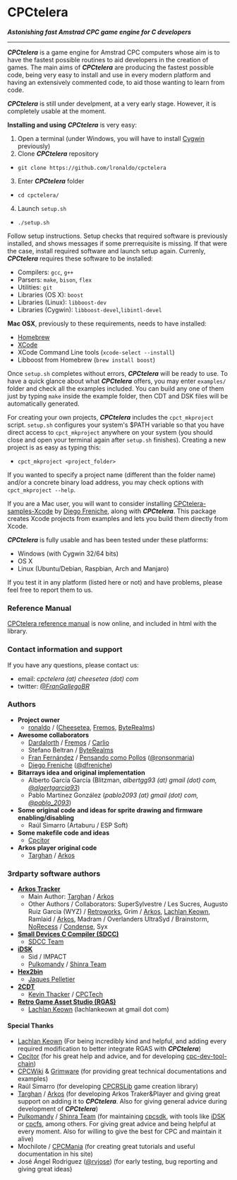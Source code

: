 # CPCtelera

_**Astonishing fast Amstrad CPC game engine for C developers**_

---------------------------------------------------------------

_**CPCtelera**_ is a game engine for Amstrad CPC computers whose aim is to have the fastest possible 
routines to aid developers in the creation of games. The main aims of _**CPCtelera**_ are producing the fastest possible code, being very easy to install and use in every modern platform and having an extensively commented code, to aid those wanting to learn from code.

_**CPCtelera**_ is still under develpment, at a very early stage. However, it is completely usable at the moment.

**Installing and using** _**CPCtelera**_ is very easy:
 1. Open a terminal (under Windows, you will have to install [Cygwin](https://cygwin.com/) previously)
 2. Clone _**CPCtelera**_ repository
   * `git clone https://github.com/lronaldo/cpctelera`
 3. Enter _**CPCtelera**_ folder
   * `cd cpctelera/`
 4. Launch `setup.sh`
   * `./setup.sh`

Follow setup instructions. Setup checks that required software is previously installed, and shows messages if some prerrequisite is missing. If that were the case, install required software and launch setup again. Currenly, _**CPCtelera**_ requires these software to be installed:
 * Compilers: `gcc`, `g++`
 * Parsers: `make`, `bison`, `flex`
 * Utilities: `git`
 * Libraries (OS X): `boost`
 * Libraries (Linux): `libboost-dev`
 * Libraries (Cygwin): `libboost-devel`,`libintl-devel`

**Mac OSX**, previously to these requirements, needs to have installed: 
 * [Homebrew](http://brew.sh/)
 * [XCode](https://itunes.apple.com/es/app/xcode/id497799835?mt=12)
 * XCode Command Line tools (`xcode-select --install`)
 * Libboost from Homebrew (`brew install boost`)

Once `setup.sh` completes without errors, _**CPCtelera**_ will be ready to use. To have a quick glance about what _**CPCtelera**_ offers, you may enter `examples/` folder and check all the examples included. You can build any one of them just by typing `make` inside the example folder, then CDT and DSK files will be automatically generated.

For creating your own projects, _**CPCtelera**_ includes the `cpct_mkproject` script. `setup.sh` configures your system's $PATH variable so that you have direct access to `cpct_mkproject` anywhere on your system (you should close and open your terminal again after `setup.sh` finishes). Creating a new project is as easy as typing this:
 * `cpct_mkproject <project_folder>`

 If you wanted to specify a project name (different than the folder name) and/or a concrete binary load address, you may check options with `cpct_mkproject --help`.

If you are a Mac user, you will want to consider installing [CPCtelera-samples-Xcode](https://github.com/dfreniche/cpctelera_samples_xcode) by [Diego Freniche](http://blog.freniche.com), along with _**CPCtelera**_. This package creates Xcode projects from examples and lets you build them directly from Xcode.

_**CPCtelera**_ is fully usable and has been tested under these platforms:
 * Windows (with Cygwin 32/64 bits)
 * OS X
 * Linux (Ubuntu/Debian, Raspbian, Arch and Manjaro)

If you test it in any platform (listed here or not) and have problems, please feel free to report them to us. 

### Reference Manual

[CPCtelera reference manual](http://lronaldo.github.io/cpctelera) is now online, and included in html with the library.

### Contact information and support

If you have any questions, please contact us:

 * email:    _cpctelera (at) cheesetea (dot) com_
 * twitter:  *[@FranGallegoBR](http://twitter.com/frangallegobr)*

### Authors

 * **Project owner** 
   * [ronaldo](http://twitter.com/frangallegobr) / ([Cheesetea](http://www.cheesetea.com), [Fremos](http://fremos.cheesetea.com),  [ByteRealms](http://www.byterealms.com))
 * **Awesome collaborators**
   * [Dardalorth](http://lalunadedardalorth.blogspot.com.es/) / [Fremos](http://fremos.cheesetea.com) / [Carlio](http://carlio.es)
   * Stefano Beltran / [ByteRealms](http://www.byterealms.com) 
   * [Fran Fernández](https://twitter.com/ronsonmaria) / [Pensando como Pollos](http://www.pensandocomopollos.com/) ([@ronsonmaria](https://twitter.com/ronsonmaria))
   * [Diego Freniche](http://blog.freniche.com) ([@dfreniche](https://twitter.com/dfreniche))
 * **Bitarrays idea and original implementation**
   * Alberto García García (Blitzman, _albertgg93 (at) gmail (dot) com, [@algertgarcia93](http://twitter.com/algertgarcia93)_)
   * Pablo Martínez González (*pablo2093 (at) gmail (dot) com, [@pablo_2093](http://twitter.com/pablo_2093)*)
 * **Some original code and ideas for sprite drawing and firmware enabling/disabling**
   * Raúl Simarro (Artaburu / ESP Soft)
 * **Some makefile code and ideas**
   * [Cpcitor](http://github.com/cpcitor)
 * **Arkos player original code**
   * [Targhan](http://www.julien-nevo.com/) / [Arkos](http://www.cpcwiki.eu/index.php/Arkos)

### 3rdparty software authors
 
 * **[Arkos Tracker](http://www.grimware.org/doku.php/documentations/software/arkos.tracker/start)**
   * Main Author: [Targhan](http://www.julien-nevo.com/) / [Arkos](http://www.cpcwiki.eu/index.php/Arkos) 
   * Other Authors / Collaborators: SuperSylvestre / Les Sucres, 
   Augusto Ruiz Garcia (WYZ) / [Retroworks](http://www.retroworks.es), 
   Grim / [Arkos](http://www.cpcwiki.eu/index.php/Arkos), 
   [Lachlan Keown](http://www.twitter.com/lachlankeown), 
   Ramlaid / [Arkos](http://www.cpcwiki.eu/index.php/Arkos), 
   Madram / Overlanders
   UltraSyd / Brainstorm,
   [NoRecess](http://norecess.cpcscene.net/) / [Condense](http://www.pouet.net/groups.php?which=8),
   Syx
 * **[Small Devices C Compiler (SDCC)](http://sdcc.sourceforge.net/)**
   * [SDCC Team](http://sdcc.sourceforge.net/index.php#Who)
 * **[iDSK](http://koaks.amstrad.free.fr/amstrad/projets/)**
   * Sid / IMPACT 
   * [Pulkomandy](http://www.pushnpop.net/profile-47.html) / [Shinra Team](http://pulko.mandy.pagesperso-orange.fr/shinra/index.shtml)
 * **[Hex2bin](http://sourceforge.net/projects/hex2bin/)**
   * [Jaques Pelletier](https://www.linkedin.com/pub/jacques-pelletier/a/668/309)
 * **[2CDT](http://www.cpcwiki.eu/forum/applications/2cdt/)**
   * [Kevin Thacker](http://www.cpctech.org.uk/about.html) / [CPCTech](http://www.cpctech.org.uk/) 
 * **[Retro Game Asset Studio (RGAS)](http://www.cpcwiki.eu/index.php/Retro_Game_Asset_Studio)**
   * [Lachlan Keown](http://www.twitter.com/lachlankeown) (lachlankeown at gmail dot com)

#### Special Thanks

 * [Lachlan Keown](http://www.twitter.com/lachlankeown) (For being incredibly kind and helpful, and adding every required modification to better integrate RGAS with _**CPCtelera**_)
 * [Cpcitor](http://github.com/cpcitor) (for his great help and advice, and for developing [cpc-dev-tool-chain](http://github.com/cpcitor/cpc-dev-tool-chain))
 * [CPCWiki](http://cpcwiki.eu) & [Grimware](http://grimware.org/) (for providing great technical documentations and examples)
 * Raúl Simarro (for developing [CPCRSLib](http://sourceforge.net/projects/cpcrslib/) game creation library)
 * [Targhan](http://www.julien-nevo.com/) / [Arkos](http://www.cpcwiki.eu/index.php/Arkos) (for developing Arkos Traker&Player and giving great support on adding it to _**CPCtelera**_. Also for giving general advice during development of _**CPCtelera**_)
 * [Pulkomandy](http://www.pushnpop.net/profile-47.html) / [Shinra Team](http://pulko.mandy.pagesperso-orange.fr/shinra/index.shtml) (for maintaining [cpcsdk](https://github.com/cpcsdk), with tools like [iDSK](https://code.google.com/p/cpcsdk/downloads/detail?name=iDSK_015.7z&can=2&q=) or [cpcfs](https://code.google.com/p/cpcsdk/wiki/cpcfs), among others. For giving great advice and being helpful at every moment. Also for willing to give the best for CPC and maintain it alive)
 * Mochilote / [CPCMania](http://cpcmania.com) (for creating great tutorials and useful documentation in his site)
 * José Ángel Rodriguez ([@rvjose](http://twitter.com/rvjose)) (for early testing, bug reporting and giving great ideas)